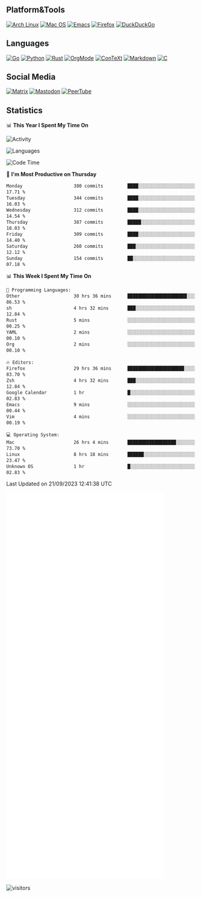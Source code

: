 ## Platform&Tools

[![Arch Linux](https://img.shields.io/badge/ArchLinux-1793D1?logo=arch-linux&logoColor=fff&style=flat-square)](https://archlinux.org/)
[![Mac OS](https://img.shields.io/badge/MacOS-000000?style=flat-square&logo=macos&logoColor=F0F0F0)](https://www.apple.com/macos/)
[![Emacs](https://img.shields.io/badge/Emacs-%237F5AB6.svg?&style=flat-square&logo=gnu-emacs&logoColor=white)](https://www.gnu.org/software/emacs/)
[![Firefox](https://img.shields.io/badge/Firefox-FF7139?style=flat-square&logo=Firefox-Browser&logoColor=white)](https://firefox.com/)
[![DuckDuckGo](https://img.shields.io/badge/DuckDuckGo-DE5833?style=flat-square&logo=DuckDuckGo&logoColor=white)](https://duckduckgo.com/)

## Languages

[![Go](https://img.shields.io/badge/Golang-%2300ADD8.svg?style=flat-square&logo=go&logoColor=white)](https://golang.org/)
[![Python](https://img.shields.io/badge/Python-3670A0?style=flat-square&logo=python&logoColor=ffdd54)](https://www.python.org/)
[![Rust](https://img.shields.io/badge/Rust-%23000000.svg?style=flat-square&logo=rust&logoColor=white)](https://www.rust-lang.org/)
[![OrgMode](https://img.shields.io/badge/OrgMode-%23000000.svg?style=flat-square&logo=org&logoColor=white)](https://orgmode.org/)
[![ConTeXt](https://img.shields.io/badge/ConTeXt-%23008080.svg?style=flat-square&logo=latex&logoColor=white)](https://contextgarden.net/)
[![Markdown](https://img.shields.io/badge/MarkDown-%23000000.svg?style=flat-square&logo=markdown&logoColor=white)](https://daringfireball.net/projects/markdown/)
[![C](https://img.shields.io/badge/C-%2300599C.svg?style=flat-square&logo=c&logoColor=white)](https://www.iso.org/standard/74528.html)

## Social Media
<!--[![Telegram](https://img.shields.io/badge/SteamedFish-2CA5E0?style=social&logo=telegram&logoColor=white)](https://t.me/SteamedFish)-->

[![Matrix](https://img.shields.io/badge/SteamedFish-2CA5E0?style=social&logo=matrix&logoColor=black)](https://matrix.to/#/@i:steamedfish.org)
[![Mastodon](https://img.shields.io/mastodon/follow/109596467238113271?domain=https%3A%2F%2Fmastodon.steamedfish.org%2F&style=social)](https://steamedfish.org/@SteamedFish)
[![PeerTube](https://img.shields.io/badge/PeerTube-23000000.svg?logo=peertube&style=social)](https://peertube.steamedfish.org/)

## Statistics


📊 **This Year I Spent My Time On** 

![Activity](https://wakatime.com/share/@SteamedFish/7529f30a-f1b7-40a4-8d09-e6d855cb7a13.png)

![Languages](https://wakatime.com/share/@SteamedFish/1c5e5366-0e9e-40d8-ac85-d630f61b69c6.svg)

<!--START_SECTION:waka-->
![Code Time](http://img.shields.io/badge/Code%20Time-2%2C855%20hrs%2022%20mins-blue)

📅 **I'm Most Productive on Thursday** 

```text
Monday                   380 commits         ████░░░░░░░░░░░░░░░░░░░░░   17.71 % 
Tuesday                  344 commits         ████░░░░░░░░░░░░░░░░░░░░░   16.03 % 
Wednesday                312 commits         ████░░░░░░░░░░░░░░░░░░░░░   14.54 % 
Thursday                 387 commits         █████░░░░░░░░░░░░░░░░░░░░   18.03 % 
Friday                   309 commits         ████░░░░░░░░░░░░░░░░░░░░░   14.40 % 
Saturday                 260 commits         ███░░░░░░░░░░░░░░░░░░░░░░   12.12 % 
Sunday                   154 commits         ██░░░░░░░░░░░░░░░░░░░░░░░   07.18 % 
```


📊 **This Week I Spent My Time On** 

```text
💬 Programming Languages: 
Other                    30 hrs 36 mins      ██████████████████████░░░   86.53 % 
sh                       4 hrs 32 mins       ███░░░░░░░░░░░░░░░░░░░░░░   12.84 % 
Rust                     5 mins              ░░░░░░░░░░░░░░░░░░░░░░░░░   00.25 % 
YAML                     2 mins              ░░░░░░░░░░░░░░░░░░░░░░░░░   00.10 % 
Org                      2 mins              ░░░░░░░░░░░░░░░░░░░░░░░░░   00.10 % 

🔥 Editors: 
Firefox                  29 hrs 36 mins      █████████████████████░░░░   83.70 % 
Zsh                      4 hrs 32 mins       ███░░░░░░░░░░░░░░░░░░░░░░   12.84 % 
Google Calendar          1 hr                █░░░░░░░░░░░░░░░░░░░░░░░░   02.83 % 
Emacs                    9 mins              ░░░░░░░░░░░░░░░░░░░░░░░░░   00.44 % 
Vim                      4 mins              ░░░░░░░░░░░░░░░░░░░░░░░░░   00.19 % 

💻 Operating System: 
Mac                      26 hrs 4 mins       ██████████████████░░░░░░░   73.70 % 
Linux                    8 hrs 18 mins       ██████░░░░░░░░░░░░░░░░░░░   23.47 % 
Unknown OS               1 hr                █░░░░░░░░░░░░░░░░░░░░░░░░   02.83 % 
```


 Last Updated on 21/09/2023 12:41:38 UTC
<!--END_SECTION:waka-->


![Metrics](https://github.com/SteamedFish/SteamedFish/blob/master/github-metrics.svg)


![visitors](https://visitor-badge.laobi.icu/badge?page_id=SteamedFish.SteamedFish)
